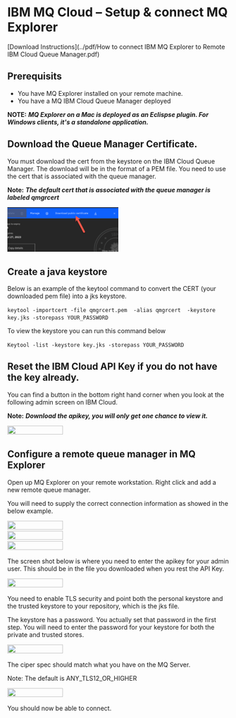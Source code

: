 # IBM MQ Cloud – Setup & connect MQ Explorer

[Download Instructions](../pdf/How to connect IBM MQ Explorer to Remote IBM Cloud Queue Manager.pdf)

## Prerequisits 

* You have MQ Explorer installed on your remote machine. 
* You have a MQ IBM Cloud Queue Manager deployed

**NOTE:** ***MQ Explorer on a Mac is deployed as an Eclispse plugin. For Windows clients, it's a standalone application.***


## Download the Queue Manager Certificate. 

You must download the cert from the keystore on the IBM Cloud Queue Manager. The download will be in the format of a PEM file. You need to use the cert that is associated with the queue manager. 

**Note:** ***The default cert that is associated with the queue manager is labeled qmgrcert***


<img src="../../images/MQExplorer_TLS/1.png" style="width: 50%; height: 50%">


## Create a java keystore

Below is an example of the keytool command to convert the CERT (your downloaded pem file) into a jks keystore. 

```keytool -importcert -file qmgrcert.pem  -alias qmgrcert  -keystore key.jks -storepass YOUR_PASSWORD```

To view the keystore you can run this command below 

```Keytool -list -keystore key.jks -storepass YOUR_PASSWORD```


## Reset the IBM Cloud API Key if you do not have the key already. 

You can find a button in the bottom right hand corner when you look at the following admin screen on IBM Cloud. 

**Note:**  ***Download the apikey, you will only get one chance to view it.***

<img src="../../images/MQExplorer_TLS/2.png" style="width: 50%; height: 50%">

## Configure a remote queue manager in MQ Explorer

Open up MQ Explorer on your remote workstation. Right click and add a new remote queue manager. 

You will need to supply the correct connection information as showed in the below example. 

<img src="../../images/MQExplorer_TLS/3.png" style="width: 50%; height: 50%">
<img src="../../images/MQExplorer_TLS/4.png" style="width: 50%; height: 50%">
<img src="../../images/MQExplorer_TLS/5.png" style="width: 50%; height: 50%">

The screen shot below is where you need to enter the apikey for your admin user. This should be in the file you downloaded when you rest the API Key. 

<img src="../../images/MQExplorer_TLS/6.png" style="width: 50%; height: 50%">


You need to enable TLS security and point both the personal keystore and the trusted keystore to your repository, which is the jks file. 

The keystore has a password. You actually set that password in the first step. You will need to enter the password for your keystore for both the private and trusted stores. 

<img src="../../images/MQExplorer_TLS/7.png" style="width: 50%; height: 50%">

The ciper spec should match what you have on the MQ Server. 

Note: The default is ANY_TLS12_OR_HIGHER

<img src="../../images/MQExplorer_TLS/8.png" style="width: 50%; height: 50%">

You should now be able to connect. 



